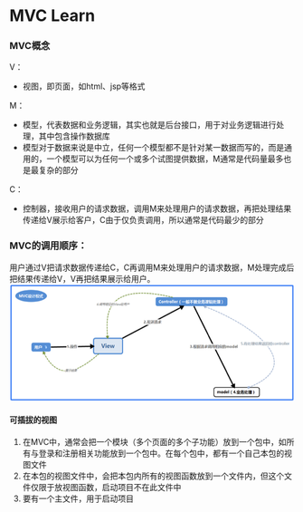 # MVC Learn
### MVC概念
V：  
- 视图，即页面，如html、jsp等格式

M：
- 模型，代表数据和业务逻辑，其实也就是后台接口，用于对业务逻辑进行处理，其中包含操作数据库
- 模型对于数据来说是中立，任何一个模型都不是针对某一数据而写的，而是通用的，一个模型可以为任何一个或多个试图提供数据，M通常是代码量最多也是最复杂的部分

C：
- 控制器，接收用户的请求数据，调用M来处理用户的请求数据，再把处理结果传递给V展示给客户，C由于仅负责调用，所以通常是代码最少的部分

### MVC的调用顺序：
用户通过V把请求数据传递给C，C再调用M来处理用户的请求数据，M处理完成后把结果传递给V，V再把结果展示给用户。
![MVC调用顺序](MVC.png)

#### 可插拔的视图
1. 在MVC中，通常会把一个模块（多个页面的多个子功能）放到一个包中，如所有与登录和注册相关功能放到一个包中。在每个包中，都有一个自己本包的视图文件
2. 在本包的视图文件中，会把本包内所有的视图函数放到一个文件内，但这个文件仅限于放视图函数，启动项目不在此文件中
3. 要有一个主文件，用于启动项目
